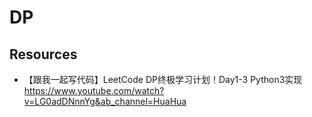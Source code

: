 # DP


## Resources
- 【跟我一起写代码】LeetCode DP终极学习计划！Day1-3 Python3实现
https://www.youtube.com/watch?v=LG0adDNnnYg&ab_channel=HuaHua

